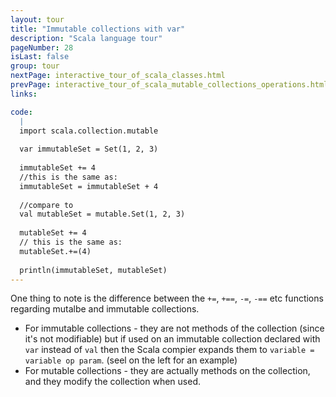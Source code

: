 ```yaml
---
layout: tour
title: "Immutable collections with var"
description: "Scala language tour"
pageNumber: 28
isLast: false
group: tour
nextPage: interactive_tour_of_scala_classes.html
prevPage: interactive_tour_of_scala_mutable_collections_operations.html
links:

code:
  |
  import scala.collection.mutable  
  
  var immutableSet = Set(1, 2, 3)   
  
  immutableSet += 4   
  //this is the same as:  
  immutableSet = immutableSet + 4  
  
  //compare to     
  val mutableSet = mutable.Set(1, 2, 3)    
  
  mutableSet += 4   
  // this is the same as:   
  mutableSet.+=(4)  
  
  println(immutableSet, mutableSet)  
---
```


One thing to note is the difference between the `+=`,  `+==`, `-=`, `-==` etc functions regarding mutalbe and immutable collections. 

- For immutable collections - they are not methods of the collection (since it's not modifiable) but if used on an immutable collection declared with `var` instead of `val` then the Scala compier expands them to `variable = variable op param`. (seel on the left for an example)
- For mutable collections - they are actually methods on the collection, and they modify the collection when used. 
